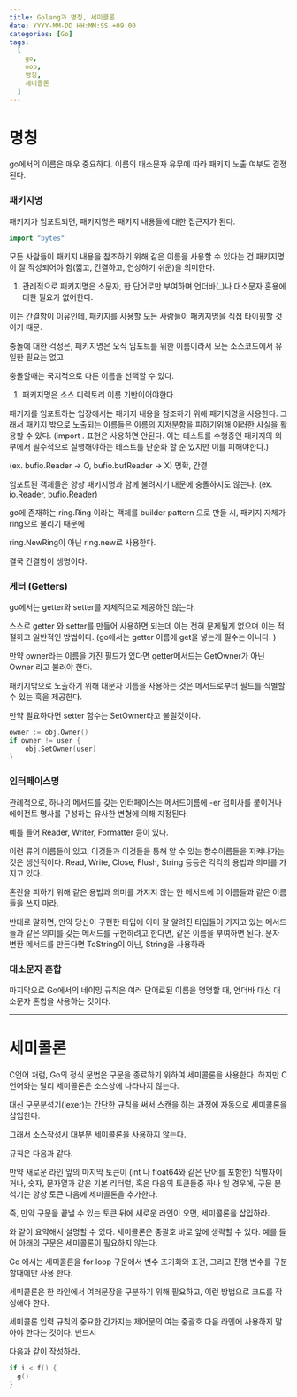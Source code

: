 ```yaml
---
title: Golang과 명칭, 세미콜론
date: YYYY-MM-DD HH:MM:SS +09:00
categories: [Go]
tags:
  [
    go,
    oop,
    명칭,
    세미콜론
  ]
---
```



# 명칭
go에서의 이름은 매우 중요하다. 이름의 대소문자 유무에 따라 패키지 노출 여부도 결졍된다.

### 패키지명

패키지가 임포트되면, 패키지명은 패키지 내용들에 대한 접근자가 된다.

```go
import "bytes"
```

모든 사람들이 패키지 내용을 참조하기 위해 같은 이름을 사용할 수 있다는 건 패키지명이 잘 작성되어야 함(짧고, 간결하고, 연상하기 쉬운)을 의미한다. 

1. 관례적으로 패키지명은 소문자, 한 단어로만 부여하며 언더바(_)나 대소문자 혼용에 대한 필요가 없어한다.

이는 간결함이 이유인데, 패키지를 사용할 모든 사람들이 패키지명을 직접 타이핑할 것이기 때문.

충돌에 대한 걱정은, 패키지명은 오직 임포트를 위한 이름이라서 모든 소스코드에서 유일한 필요는 없고

충돌할때는 국지적으로 다른 이름을 선택할 수 있다.

1. 패키지명은 소스 디렉토리 이름 기반이어야한다. 

패키지를 임포트하는 입장에서는 패키지 내용을 참조하기 위해 패키지명을 사용한다. 그래서 패키지 밖으로 노출되는 이름들은 이름의 지저분함을 피하기위해 이러한 사실을 활용할 수 있다. (import . 표현은 사용하면 안된다. 이는 테스트를 수행중인 패키지의 외부에서 필수적으로 실행해야하는 테스트를 단순화 할 순 있지만 이를 피해야한다.)

(ex. bufio.Reader → O, bufio.bufReader → X) 명확, 간결

임포트된 객체들은 항상 패키지명과 함께 불려지기 대문에 충돌하지도 않는다. (ex. io.Reader, bufio.Reader)

go에 존재하는 ring.Ring 이라는 객체를 builder pattern 으로 만들 시, 패키지 자체가 ring으로 불리기 때문에

ring.NewRing이 아닌 ring.new로 사용한다.

결국 간결함이 생명이다.


### 게터 (Getters)

go에서는 getter와 setter를 자체적으로 제공하진 않는다.

 스스로 getter 와 setter를 만들어 사용하면 되는데 이는 전혀 문제될게 없으며 이는 적절하고 일반적인 방법이다. (go에서는 getter 이름에 get을 넣는게 필수는 아니다. )

만약 owner라는 이름을 가진 필드가 있다면 getter메서드는 GetOwner가 아닌 Owner 라고 불러야 한다.

패키지밖으로 노출하기 위해 대문자 이름을 사용하는 것은 메서드로부터 필드를 식별할 수 있는 훅을 제공한다.

만약 필요하다면 setter 함수는 SetOwner라고 불릴것이다.

```go
owner := obj.Owner()
if owner != user {
    obj.SetOwner(user)
}
```

### 인터페이스명

관례적으로, 하나의 메서드를 갖는 인터페이스는 메서드이름에 -er 접미사를 붙이거나 에이전트 명사를 구성하는 유사한 변형에 의해 지정된다.

예를 들어 Reader, Writer, Formatter 등이 있다.

이런 류의 이름들이 있고, 이것들과 이것들을 통해 알 수 있는 함수이름들을 지켜나가는 것은 생산적이다. Read, Write, Close, Flush, String 등등은 각각의 용법과 의미를 가지고 있다. 

혼란을 피하기 위해 같은 용법과 의미를 가지지 않는 한 메서드에 이 이름들과 같은 이름들을 쓰지 마라. 

반대로 말하면, 만약 당신이 구현한 타입에 이미 잘 알려진 타입들이 가지고 있는 메서드들과 같은 의미를 갖는 메서드를 구현하려고 한다면, 같은 이름을 부여하면 된다. 문자 변환 메서드를 만든다면 ToString이 아닌, String을 사용하라

### 대소문자 혼합

마지막으로 Go에서의 네이밍 규칙은 여러 단어로된 이름을 명명할 때, 언더바 대신 대소문자 혼합을 사용하는 것이다.

---

# 세미콜론

C언어 처럼, Go의 정식 문법은 구문을 종료하기 위하여 세미콜론을 사용한다. 하지만 C언어와는 달리 세미콜론은 소스상에 나타나지 않는다. 

대신 구문분석기(lexer)는 간단한 규칙을 써서 스캔을 하는 과정에 자동으로 세미콜론을 삽입한다.

그래서 소스작성시 대부분 세미콜론을 사용하지 않는다.

규칙은 다음과 같다. 

만약 새로운 라인 앞의 마지막 토큰이 (int 나 float64와 같은 단어를 포함한) 식별자이거나, 숫자, 문자열과 같은 기본 리터럴, 혹은 다음의 토큰들중 하나 일 경우에, 구문 분석기는 항상 토큰 다음에 세미콜론을 추가한다.

즉, 만약 구문을 끝낼 수 있는 토큰 뒤에 새로운 라인이 오면, 세미콜론을 삽입하라. 

와 같이 요약해서 설명할 수 있다. 세미콜론은 중괄호 바로 앞에 생략할 수 있다. 예를 들어 아래의 구문은 세미콜론이 필요하지 않는다.

Go 에서는 세미콜론을 for loop 구문에서 변수 초기화와 조건, 그리고 진행 변수를 구분할때에만 사용 한다.

세미콜론은 한 라인에서 여러문장을 구분하기 위해 필요하고, 이런 방법으로 코드를 작성해야 한다.

세미콜론 입력 규칙의 중요한 간가지는 제어문의 여는 중괄호 다음 라엔에 사용하지 말아야 한다는 것이다. 반드시

다음과 같이 작성하라.

```go
if i < f() {
  g()
}
```
